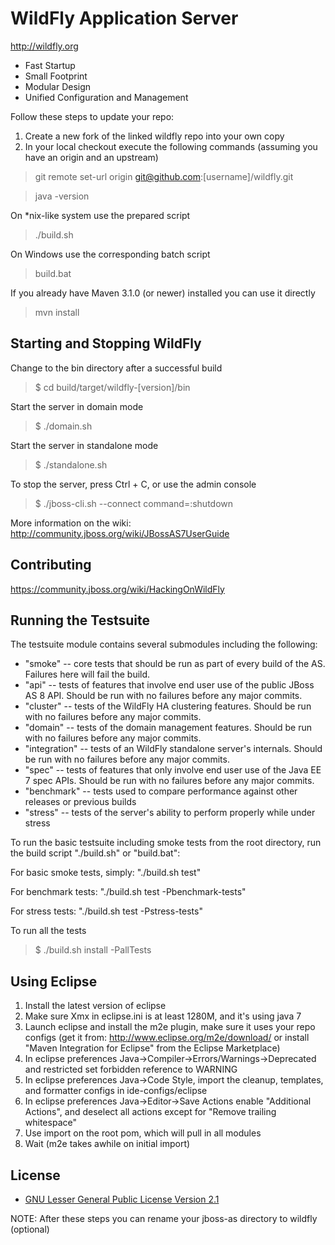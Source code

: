 WildFly Application Server
========================
http://wildfly.org

* Fast Startup
* Small Footprint
* Modular Design
* Unified Configuration and Management

Follow these steps to update your repo:

1. Create a new fork of the linked wildfly repo into your own copy
2. In your local checkout execute the following commands (assuming you have an origin and an upstream)

> git remote set-url origin git@github.com:[username]/wildfly.git

> java -version

On *nix-like system use the prepared script

> ./build.sh

On Windows use the corresponding batch script

> build.bat

If you already have Maven 3.1.0 (or newer) installed you can use it directly

> mvn install


Starting and Stopping WildFly 
------------------------------------------
Change to the bin directory after a successful build

> $ cd build/target/wildfly-\[version\]/bin

Start the server in domain mode

> $ ./domain.sh

Start the server in standalone mode

> $ ./standalone.sh

To stop the server, press Ctrl + C, or use the admin console

> $ ./jboss-cli.sh --connect command=:shutdown

More information on the wiki: http://community.jboss.org/wiki/JBossAS7UserGuide

Contributing
------------------
https://community.jboss.org/wiki/HackingOnWildFly

Running the Testsuite
--------------------
The testsuite module contains several submodules including the following:

* "smoke" -- core tests that should be run as part of every build of the AS. Failures here will fail the build.
* "api" -- tests of features that involve end user use of the public JBoss AS 8 API. Should be run with no failures before any major commits.
* "cluster" -- tests of the WildFly HA clustering features. Should be run with no failures before any major commits.
* "domain" -- tests of the domain management features. Should be run with no failures before any major commits.
* "integration" -- tests of an WildFly standalone server's internals. Should be run with no failures before any major commits.
* "spec" -- tests of features that only involve end user use of the Java EE 7 spec APIs. Should be run with no failures before any major commits.
* "benchmark" -- tests used to compare performance against other releases or previous builds
* "stress" -- tests of the server's ability to perform properly while under stress 

To run the basic testsuite including smoke tests from the root directory, run the build script "./build.sh" or "build.bat":

For basic smoke tests, simply: "./build.sh test"

For benchmark tests: "./build.sh test -Pbenchmark-tests"

For stress tests: "./build.sh test -Pstress-tests"

To run all the tests

> $ ./build.sh install -PallTests

Using Eclipse
-------------
1. Install the latest version of eclipse
2. Make sure Xmx in eclipse.ini is at least 1280M, and it's using java 7
3. Launch eclipse and install the m2e plugin, make sure it uses your repo configs
   (get it from: http://www.eclipse.org/m2e/download/
   or install "Maven Integration for Eclipse" from the Eclipse Marketplace)
4. In eclipse preferences Java->Compiler->Errors/Warnings->Deprecated and restricted
   set forbidden reference to WARNING
5. In eclipse preferences Java->Code Style, import the cleanup, templates, and
   formatter configs in ide-configs/eclipse
6. In eclipse preferences Java->Editor->Save Actions enable "Additional Actions",
   and deselect all actions except for "Remove trailing whitespace"
7. Use import on the root pom, which will pull in all modules
8. Wait (m2e takes awhile on initial import)

License
-------
* [GNU Lesser General Public License Version 2.1](http://www.gnu.org/licenses/lgpl-2.1-standalone.html)

NOTE: After these steps you can rename your jboss-as directory to wildfly (optional)
